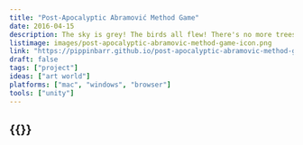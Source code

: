 ```yaml
---
title: "Post-Apocalyptic Abramović Method Game"
date: 2016-04-15
description: The sky is grey! The birds all flew! There's no more trees for complaining to! The table's turned! The rice is gone! The world is over, but the Method is strong!
listimage: images/post-apocalyptic-abramovic-method-game-icon.png
link: "https://pippinbarr.github.io/post-apocalyptic-abramovic-method-game/info/"
draft: false
tags: ["project"]
ideas: ["art world"]
platforms: ["mac", "windows", "browser"]
tools: ["unity"]
---
```


## {{<param title >}}
